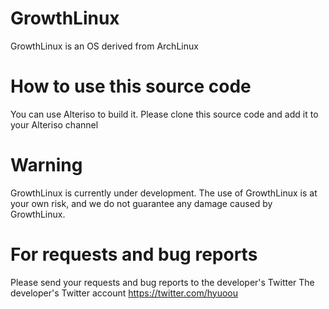 # GrowthLinux
GrowthLinux is an OS derived from ArchLinux
# How to use this source code
You can use Alteriso to build it. Please clone this source code and add it to your Alteriso channel
# Warning
GrowthLinux is currently under development. The use of GrowthLinux is at your own risk, and we do not guarantee any damage caused by GrowthLinux.
# For requests and bug reports
Please send your requests and bug reports to the developer's Twitter
The developer's Twitter account
https://twitter.com/hyuoou
